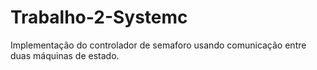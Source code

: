 # Trabalho-2-Systemc

Implementação do controlador de semaforo usando comunicação entre duas máquinas de estado.
